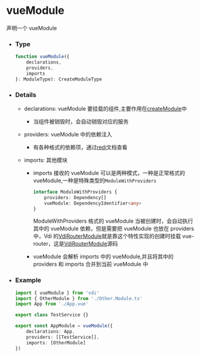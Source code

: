 # vueModule

声明一个 vueModule

-   ### Type

    ```ts
    function vueModule({
        declarations,
        providers,
        imports
    }: ModuleType): CreateModuleType
    ```

-   ### Details

    -   declarations: vueModule 要挂载的组件,主要作用在[createModule](/guide/API/createModule)中
        -   当组件被销毁时，会自动销毁对应的服务
    -   providers: vueModule 中的依赖注入
        -   有各种格式的依赖项，通过[redi](https://redi.wendell.fun/docs/item)文档查看
    -   imports: 其他模块

        -   imports 接收的 vueModule 可以是两种模式，一种是正常格式的 vueModule,一种是特殊类型的`ModuleWithProviders`

            ```ts
            interface ModuleWithProviders {
                providers: Dependency[]
                vueModule: DependencyIdentifier<any>
            }
            ```

            ModuleWithProviders 格式的 vueModule 当被创建时，会自动执行其中的 vueModule 依赖，但是需要把 vueModule 也放在 providers 中，Vdi 的[VdiRouterModule](/guide/API/router/VdiRouterModule)就是靠这个特性实现的创建时挂载 vue-router，这是[VdiRouterModule](https://github.com/JinghuiS/vdi/blob/main/packages/router/routerModule.ts)源码

        -   vueModule 会解析 imports 中的 vueModule,并且将其中的 providers 和 imports 合并到当前 vueModule 中

-   ### Example

    ```ts
    import { vueModule } from 'vdi'
    import { OtherModule } from './Other.Module.ts'
    import App from './App.vue'

    export class TestService {}

    export const AppModule = vueModule({
        declarations: App,
        providers: [[TestService]],
        imports: [OtherModule]
    })
    ```
